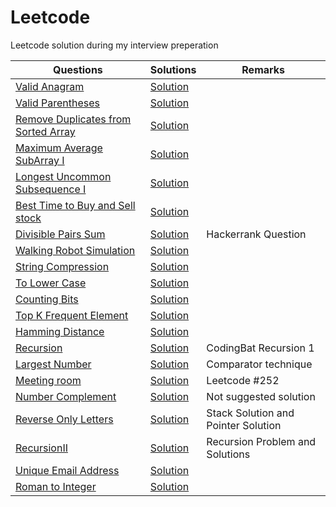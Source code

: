 # Leetcode 
Leetcode solution during my interview preperation

| Questions  | Solutions | Remarks |
| ------------- | ------------- | ------------- |
| [Valid Anagram](https://leetcode.com/problems/valid-anagram/description/)  | [Solution](https://github.com/manojkumarsmks/Leetcode/blob/master/ValidAnagram.java)|
| [Valid Parentheses](https://leetcode.com/problems/valid-parentheses/description/) | [Solution](https://github.com/manojkumarsmks/Leetcode/blob/master/ValidParentheses.java)|
| [Remove Duplicates from Sorted Array](https://leetcode.com/problems/remove-duplicates-from-sorted-array/description/) | [Solution](https://github.com/manojkumarsmks/Leetcode/blob/master/RemoveDupicateFromSortedArray.java)|
| [Maximum Average SubArray I](https://leetcode.com/problems/maximum-average-subarray-i/description/)| [Solution](https://github.com/manojkumarsmks/Leetcode/blob/master/MaximumAverageSubArrayI.java)|
| [Longest Uncommon Subsequence I](https://leetcode.com/problems/longest-uncommon-subsequence-i/description/)|[Solution](https://github.com/manojkumarsmks/Leetcode/blob/master/LongestUncommonSubsequenceI.java)|
| [Best Time to Buy and Sell stock](https://leetcode.com/problems/best-time-to-buy-and-sell-stock/description/)|[Solution](https://github.com/manojkumarsmks/Leetcode/blob/master/MaxStockProfitI.java)|
| [Divisible Pairs Sum](https://www.hackerrank.com/challenges/linkedin-practice-divisible-sum-pairs/problem)|[Solution](https://github.com/manojkumarsmks/Leetcode/blob/master/DivisiblePairsSum.java)| Hackerrank Question |
| [Walking Robot Simulation](https://leetcode.com/problems/walking-robot-simulation/description/)|[Solution](https://github.com/manojkumarsmks/Leetcode/blob/master/WalkingRobot.java)|
| [String Compression](https://leetcode.com/problems/string-compression/description/)|[Solution](https://github.com/manojkumarsmks/Leetcode/blob/master/StringCompression.java)|
| [To Lower Case](https://leetcode.com/problems/to-lower-case/)| [Solution](https://github.com/manojkumarsmks/Leetcode/blob/master/ToLowerCase.java)|
| [Counting Bits](https://leetcode.com/problems/counting-bits/description/)| [Solution](https://github.com/manojkumarsmks/Leetcode/blob/master/CountingBits.java)|
| [Top K Frequent Element](https://leetcode.com/problems/top-k-frequent-elements/description/)| [Solution](https://github.com/manojkumarsmks/Leetcode/blob/master/TopKFrequentElements.java)|
| [Hamming Distance](https://leetcode.com/problems/hamming-distance/description/) |[Solution](https://github.com/manojkumarsmks/Leetcode/blob/master/HammingDistance.java)|
| [Recursion](https://codingbat.com/java/Recursion-1) |[Solution](https://github.com/manojkumarsmks/Leetcode/tree/master/Recursion)|CodingBat Recursion 1|
|[Largest Number](https://leetcode.com/problems/largest-number/description/)|[Solution](https://github.com/manojkumarsmks/Leetcode/blob/master/LargestNumber.java)| Comparator technique |
|[Meeting room]()|[Solution](https://github.com/manojkumarsmks/Leetcode/blob/master/MeetingRooms.java)|Leetcode #252|
|[Number Complement](https://leetcode.com/problems/number-complement/description/)|[Solution](https://github.com/manojkumarsmks/Leetcode/blob/master/NumberComplement.java)|Not suggested solution|
|[Reverse Only Letters](https://leetcode.com/problems/reverse-only-letters/description/)|[Solution](https://github.com/manojkumarsmks/Leetcode/tree/master/RecursionII)|Stack Solution and Pointer Solution|
|[RecursionII](http://www.techiedelight.com/recursion-practice-problems-with-solutions/)|[Solution](https://github.com/manojkumarsmks/Leetcode/blob/master/ReverseOnlyLetters.java)|Recursion Problem and Solutions|
|[Unique Email Address](https://leetcode.com/problems/unique-email-addresses/)|[Solution](https://github.com/manojkumarsmks/Leetcode/blob/master/UniqueEmailAddress.java)|
|[Roman to Integer](https://leetcode.com/problems/roman-to-integer/)|[Solution](https://github.com/manojkumarsmks/Leetcode/blob/master/Roman2Integer.java)|

